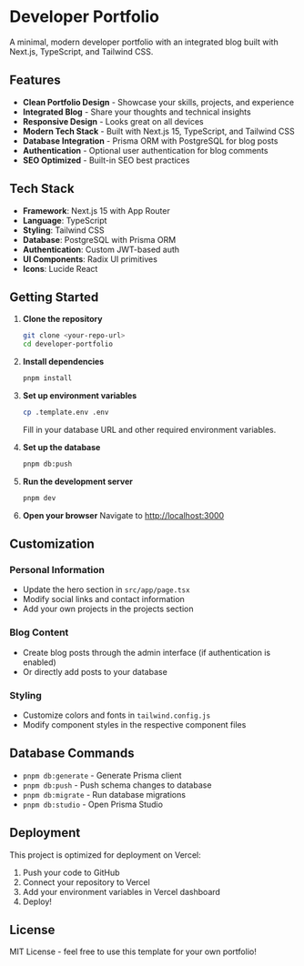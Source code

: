 # Developer Portfolio

A minimal, modern developer portfolio with an integrated blog built with Next.js, TypeScript, and Tailwind CSS.

## Features

- **Clean Portfolio Design** - Showcase your skills, projects, and experience
- **Integrated Blog** - Share your thoughts and technical insights
- **Responsive Design** - Looks great on all devices
- **Modern Tech Stack** - Built with Next.js 15, TypeScript, and Tailwind CSS
- **Database Integration** - Prisma ORM with PostgreSQL for blog posts
- **Authentication** - Optional user authentication for blog comments
- **SEO Optimized** - Built-in SEO best practices

## Tech Stack

- **Framework**: Next.js 15 with App Router
- **Language**: TypeScript
- **Styling**: Tailwind CSS
- **Database**: PostgreSQL with Prisma ORM
- **Authentication**: Custom JWT-based auth
- **UI Components**: Radix UI primitives
- **Icons**: Lucide React

## Getting Started

1. **Clone the repository**
   ```bash
   git clone <your-repo-url>
   cd developer-portfolio
   ```

2. **Install dependencies**
   ```bash
   pnpm install
   ```

3. **Set up environment variables**
   ```bash
   cp .template.env .env
   ```
   Fill in your database URL and other required environment variables.

4. **Set up the database**
   ```bash
   pnpm db:push
   ```

5. **Run the development server**
   ```bash
   pnpm dev
   ```

6. **Open your browser**
   Navigate to [http://localhost:3000](http://localhost:3000)

## Customization

### Personal Information
- Update the hero section in `src/app/page.tsx`
- Modify social links and contact information
- Add your own projects in the projects section

### Blog Content
- Create blog posts through the admin interface (if authentication is enabled)
- Or directly add posts to your database

### Styling
- Customize colors and fonts in `tailwind.config.js`
- Modify component styles in the respective component files

## Database Commands

- `pnpm db:generate` - Generate Prisma client
- `pnpm db:push` - Push schema changes to database
- `pnpm db:migrate` - Run database migrations
- `pnpm db:studio` - Open Prisma Studio

## Deployment

This project is optimized for deployment on Vercel:

1. Push your code to GitHub
2. Connect your repository to Vercel
3. Add your environment variables in Vercel dashboard
4. Deploy!

## License

MIT License - feel free to use this template for your own portfolio!
